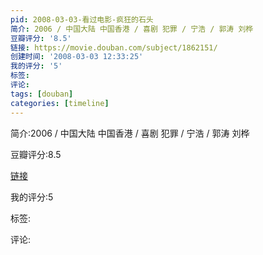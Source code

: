 ```yaml
---
pid: 2008-03-03-看过电影-疯狂的石头
简介: 2006 / 中国大陆 中国香港 / 喜剧 犯罪 / 宁浩 / 郭涛 刘桦
豆瓣评分: '8.5'
链接: https://movie.douban.com/subject/1862151/
创建时间: '2008-03-03 12:33:25'
我的评分: '5'
标签:
评论:
tags: [douban]
categories: [timeline]
---
```

简介:2006 / 中国大陆 中国香港 / 喜剧 犯罪 / 宁浩 / 郭涛 刘桦

豆瓣评分:8.5

[链接](https://movie.douban.com/subject/1862151/)

我的评分:5

标签:

评论:

